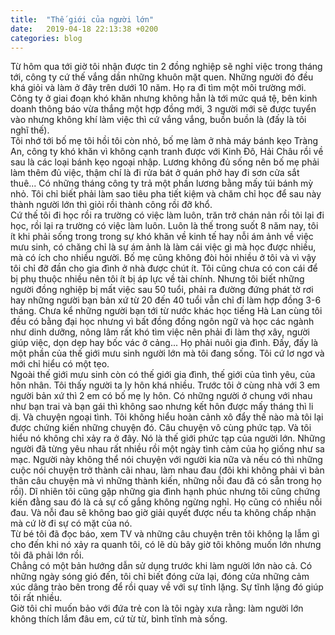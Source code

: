 ```yaml
---
title:  "Thế giới của người lớn"
date:   2019-04-18 22:13:38 +0200
categories: blog
---
```

Từ hôm qua tới giờ tôi nhận được tin 2 đồng nghiệp sẽ nghỉ việc trong tháng tới, công ty cứ thế vắng dần những khuôn mặt quen. Những người đó đều khá giỏi và làm ở đây trên dưới 10 năm. Họ ra đi tìm một môi trường mới. Công ty ở giai đoạn khó khăn nhưng không hẳn là tới mức quá tệ, bên kinh doanh thông báo vừa thắng một hợp đồng mới, 3 người mới sẽ được tuyển vào nhưng không khí làm việc thì cứ vắng vắng, buồn buồn là (đấy là tôi nghĩ thế).  
Tôi nhớ tới bố mẹ tôi hồi tôi còn nhỏ, bố mẹ làm ở nhà máy bánh kẹo Tràng An, công ty khó khăn vì không cạnh tranh được với Kinh Đô, Hải Châu rồi về sau là các loại bánh kẹo ngoại nhập. Lương không đủ sống nên bố mẹ phải làm thêm đủ việc, thậm chí là đi rửa bát ở quán phở hay đi sơn cửa sắt thuê... Có những tháng công ty trả một phần lương bằng mấy túi bánh mỳ nhỏ. Tôi chỉ biết phải làm sao tiêu pha tiết kiệm và chăm chỉ học để sau này thành người lớn thì giỏi rồi thành công rồi đỡ khổ.  
Cứ thế tôi đi học rồi ra trường có việc làm luôn, trăn trở chán nản rồi tôi lại đi học, rồi lại ra trường có việc làm luôn. Luôn là thế trong suốt 8 năm nay, tôi ít khi phải sống trong trong sự khó khăn về kinh tế hay nỗi ám ảnh về việc mưu sinh, có chăng chỉ là sự ám ảnh là làm cái việc gì mà học được nhiều, mà có ích cho nhiều người. Bố mẹ cũng không đòi hỏi nhiều ở tôi và vì vậy tôi chỉ đỡ đần cho gia đình ở nhà được chút ít. Tôi cũng chưa có con cái để bị phụ thuộc nhiều nên tôi ít bị áp lực về tài chính. Nhưng tôi biết những người đồng nghiệp bị mất việc sau 50 tuổi, phải ra đường đứng phát tờ rơi hay những người bạn bản xứ từ 20 đến 40 tuổi vẫn chỉ đi làm hợp đồng 3-6 tháng. Chưa kể những người bạn tới từ nước khác học tiếng Hà Lan cùng tôi đều có bằng đại học nhưng vì bất đồng đồng ngôn ngữ và học các ngành như dinh dưỡng, nông lâm rất khó tìm việc nên phải đi làm thợ xây, người giúp việc, dọn dẹp hay bốc vác ở cảng... Họ phải nuôi gia đình. Đấy, đấy là một phần của thế giới mưu sinh người lớn mà tôi đang sống. Tôi cứ lơ ngơ và mới chỉ hiểu có một tẹo.  
Ngoài thế giới mưu sinh còn có thế giới gia đình, thế giới của tình yêu, của hôn nhân. Tôi thấy người ta ly hôn khá nhiều. Trước tôi ở cùng nhà với 3 em người bản xứ thì 2 em có bố mẹ ly hôn. Có những người ở chung với nhau như bạn trai và bạn gái thì không sao nhưng kết hôn được mấy tháng thì li dị. Và chuyện ngoại tình. Tôi không hiểu hoàn cảnh xô đẩy thế nào mà tôi lại được chứng kiến những chuyện đó. Câu chuyện vô cùng phức tạp. Và tôi hiểu nó không chỉ xảy ra ở đây. Nó là thế giới phức tạp của người lớn. Những người đã từng yêu nhau rất nhiều rồi một ngày tình cảm của họ giống như sa mạc. Người này không thể nói chuyện với người kia nữa và nếu có thì những cuộc nói chuyện trở thành cãi nhau, làm nhau đau (đôi khi không phải vì bản thân câu chuyện mà vì những thành kiến, những nỗi đau đã có sẵn trong họ rồi). Dĩ nhiên tôi cũng gặp những gia đình hạnh phúc nhưng tôi cũng chứng kiến đằng sau đó là cả sự cố gắng không ngừng nghỉ. Họ cũng có nhiều nỗi đau. Và nỗi đau sẽ không bao giờ giải quyết được nếu ta không chấp nhận mà cứ lờ đi sự có mặt của nó.  
Từ bé tôi đã đọc báo, xem TV và những câu chuyện trên tôi không lạ lẫm gì cho đến khi nó xảy ra quanh tôi, có lẽ dù bây giờ tôi không muốn lớn nhưng tôi đã phải lớn rồi.  
Chẳng có một bản hướng dẫn sử dụng trước khi làm người lớn nào cả. Có những ngày sóng gió đến, tôi chỉ biết đóng cửa lại, đóng cửa những cảm xúc dâng trào bên trong để rồi quay về với sự tĩnh lặng. Sự tĩnh lặng đó giúp tôi rất nhiều.  
Giờ tôi chỉ muốn bảo với đứa trẻ con là tôi ngày xưa rằng: làm người lớn không thích lắm đâu em, cứ từ từ, bình tĩnh mà sống.
